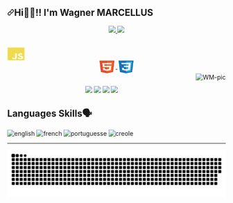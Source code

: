 <article class="markdown-body entry-content container-lg f5" itemprop="text"><h2 dir="auto"><a class="anchor" aria-hidden="true" href="#"><svg class="octicon octicon-link" viewBox="0 0 16 16" version="1.1" width="16" height="16" aria-hidden="true"><path fill-rule="evenodd" d="M7.775 3.275a.75.75 0 001.06 1.06l1.25-1.25a2 2 0 112.83 2.83l-2.5 2.5a2 2 0 01-2.83 0 .75.75 0 00-1.06 1.06 3.5 3.5 0 004.95 0l2.5-2.5a3.5 3.5 0 00-4.95-4.95l-1.25 1.25zm-4.69 9.64a2 2 0 010-2.83l2.5-2.5a2 2 0 012.83 0 .75.75 0 001.06-1.06 3.5 3.5 0 00-4.95 0l-2.5 2.5a3.5 3.5 0 004.95 4.95l1.25-1.25a.75.75 0 00-1.06-1.06l-1.25 1.25a2 2 0 01-2.83 0z"></path></svg></a>Hi🙋‍♂️!! I'm Wagner MARCELLUS</h2>
<div align="center" dir="auto">
  <a href="#">
    
    
 <img src="https://github-readme-stats.vercel.app/api/top-langs/?username=wagnermarcellus&amp;layout=compact&amp;langs_count=7&amp;theme=gotham">
    <img src="https://github-readme-stats.vercel.app/api?username=wagnermarcellus&amp;show_icons=true&amp;theme=gotham&amp;include_all_commits=true&amp;count_private=true">
    
    
</a></div><a href="#">
<div dir="auto"><br>
  <img align="center" alt="WM-Js" height="30" width="40" src="https://raw.githubusercontent.com/devicons/devicon/master/icons/javascript/javascript-plain.svg" style="max-width: 100%;">
 <!-- <img align="center" alt="WM-Ts" height="30" width="40" src="https://raw.githubusercontent.com/devicons/devicon/master/icons/typescript/typescript-plain.svg" style="max-width: 100%;">
  <img align="center" alt="WM-React" height="30" width="40" src="https://raw.githubusercontent.com/devicons/devicon/master/icons/react/react-original.svg" style="max-width: 100%;">-->
              <center><img align="center" alt="WM-HTML" height="30" width="40" src="https://raw.githubusercontent.com/devicons/devicon/master/icons/html5/html5-original.svg" style="max-width: 100%;">
  <img align="center" alt="WM-CSS" height="30" width="40" src="https://raw.githubusercontent.com/devicons/devicon/master/icons/css3/css3-original.svg" style="max-width: 100%;"></center>
  <!--<img align="center" alt="WM-Python" height="30" width="40" src="https://raw.githubusercontent.com/devicons/devicon/master/icons/python/python-original.svg" style="max-width: 100%;">
  <img align="center" alt="WM-Csharp" height="30" width="40" src="https://raw.githubusercontent.com/devicons/devicon/master/icons/csharp/csharp-original.svg" style="max-width: 100%;">-->
  
  
 <img align="right" alt="WM-pic" height="150" src="https://avatars.githubusercontent.com/u/61642256?v=4" data-canonical-src="https://media.discordapp.net/attachments/639956127056134178/890373478988013628/Publicacoes_Instagram_1_1.png?width=676&amp;height=676" style="max-width: 100%;">
</div>
  
  
  
<h2 dir="auto"></h2>
</a><div dir="auto"><a href="#"> 
  </a>
  <center><a href="https://www.youtube.com/channel/UClryV4M_USYFKxl8r1zi3Gw" rel="nofollow" target="_blank"><img src="https://camo.githubusercontent.com/d79c5549652f9c7690992eb49571d216a70a480681561cbd93bfbfc77c491e54/68747470733a2f2f696d672e736869656c64732e696f2f62616467652f596f75547562652d4646303030303f7374796c653d666f722d7468652d6261646765266c6f676f3d796f7574756265266c6f676f436f6c6f723d7768697465" data-canonical-src="https://img.shields.io/badge/YouTube-FF0000?style=for-the-badge&amp;logo=youtube&amp;logoColor=white" style="max-width: 100%;"></a>
  <a href="https://instagram.com/wagnermarcellus" rel="nofollow" target="_blank"><img src="https://camo.githubusercontent.com/acaa286597b43c96dc02b69b90de15a65c52063e31835b763a061cc815f64bac/68747470733a2f2f696d672e736869656c64732e696f2f62616467652f2d496e7374616772616d2d2532334534343035463f7374796c653d666f722d7468652d6261646765266c6f676f3d696e7374616772616d266c6f676f436f6c6f723d7768697465" data-canonical-src="https://img.shields.io/badge/-Instagram-%23E4405F?style=for-the-badge&amp;logo=instagram&amp;logoColor=white" style="max-width: 100%;"></a> <a href="mailto:wagnermarcellus@elevechrist.com" target="_blank"><img src="https://camo.githubusercontent.com/927d6b3961fa048ff7303daf291cb5869dfa25018997cf8c1373c2f6a85b1458/68747470733a2f2f696d672e736869656c64732e696f2f62616467652f2d476d61696c2d2532333333333f7374796c653d666f722d7468652d6261646765266c6f676f3d676d61696c266c6f676f436f6c6f723d7768697465" data-canonical-src="https://img.shields.io/badge/-Gmail-%23333?style=for-the-badge&amp;logo=gmail&amp;logoColor=white" style="max-width: 100%;"></a> <a href="https://br.linkedin.com/in/wagner-marcellus-2340b5173" rel="nofollow" target="_blank"><img src="https://camo.githubusercontent.com/c00f87aeebbec37f3ee0857cc4c20b21fefde8a96caf4744383ebfe44a47fe3f/68747470733a2f2f696d672e736869656c64732e696f2f62616467652f2d4c696e6b6564496e2d2532333030373742353f7374796c653d666f722d7468652d6261646765266c6f676f3d6c696e6b6564696e266c6f676f436f6c6f723d7768697465" data-canonical-src="https://img.shields.io/badge/-LinkedIn-%230077B5?style=for-the-badge&amp;logo=linkedin&amp;logoColor=white" style="max-width: 100%;"></a></center>
  <div>
  <h2>Languages Skills🗣</h2> 
    <img height="30" width="40" src="https://www.countryflags.com/wp-content/uploads/united-states-of-america-flag-png-large.png" alt="english"> <img height="30" width="40" src="https://cdn.countryflags.com/thumbs/france/flag-400.png" alt="french"> <img src="https://cdn.countryflags.com/thumbs/portugal/flag-800.png" alt="portuguesse" height="30" width="40"> <img height="30" width="40" src="https://cdn.countryflags.com/thumbs/haiti/flag-800.png" alt="creole">
  </div>
  <hr>
<p dir="auto"><a target="_blank" rel="noopener noreferrer" href="https://github.com/wagnermarcellus/wagnermarcellus/blob/output/github-contribution-grid-snake.svg"><img src="https://github.com/wagnermarcellus/rocket/blob/d0ffa012b453544634a59b6d4edda43e866986b8/github-contribution-grid-snake.svg" alt="Snake animation" style="max-width: 100%;"></a></p>
  <div>
   <!--![Snake animation](https://github.com/wagnermarcellus/wagnermarcellus/blob/output/github-contribution-grid-snake.svg)-->
</div>
</article>

